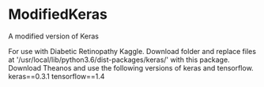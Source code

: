 # ModifiedKeras
A modified version of Keras

For use with Diabetic Retinopathy Kaggle. Download folder and replace files at '/usr/local/lib/python3.6/dist-packages/keras/' with this package.
Download Theanos and use the following versions of keras and tensorflow.
keras==0.3.1
tensorflow==1.4
